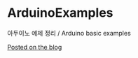 # ArduinoExamples
아두이노 예제 정리 / Arduino basic examples

[Posted on the blog](http://otakijae.tistory.com/category/Arduino)
